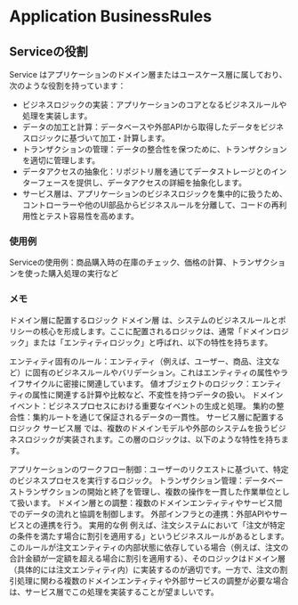 # Application BusinessRules

## Serviceの役割
Service はアプリケーションのドメイン層またはユースケース層に属しており、次のような役割を持っています：

* ビジネスロジックの実装：アプリケーションのコアとなるビジネスルールや処理を実装します。
* データの加工と計算：データベースや外部APIから取得したデータをビジネスロジックに基づいて加工・計算します。
* トランザクションの管理：データの整合性を保つために、トランザクションを適切に管理します。
* データアクセスの抽象化：リポジトリ層を通じてデータストレージとのインターフェースを提供し、データアクセスの詳細を抽象化します。
* サービス層は、アプリケーションのビジネスロジックを集中的に扱うため、コントローラーや他のUI部品からビジネスルールを分離して、コードの再利用性とテスト容易性を高めます。

### 使用例
Serviceの使用例：商品購入時の在庫のチェック、価格の計算、トランザクションを使った購入処理の実行など


### メモ
ドメイン層に配置するロジック
ドメイン層 は、システムのビジネスルールとポリシーの核心を形成します。ここに配置されるロジックは、通常「ドメインロジック」または「エンティティロジック」と呼ばれ、以下の特性を持ちます。

エンティティ固有のルール：エンティティ（例えば、ユーザー、商品、注文など）に固有のビジネスルールやバリデーション。これはエンティティの属性やライフサイクルに密接に関連しています。
値オブジェクトのロジック：エンティティの属性に関連する計算や比較など、不変性を持つデータの扱い。
ドメインイベント：ビジネスプロセスにおける重要なイベントの生成と処理。
集約の整合性：集約ルートを通じて保証されるデータの一貫性。
サービス層に配置するロジック
サービス層 では、複数のドメインモデルや外部のシステムを扱うビジネスロジックが実装されます。この層のロジックは、以下のような特性を持ちます。

アプリケーションのワークフロー制御：ユーザーのリクエストに基づいて、特定のビジネスプロセスを実行するロジック。
トランザクション管理：データベーストランザクションの開始と終了を管理し、複数の操作を一貫した作業単位として扱います。
ドメイン層との調整：複数のドメインエンティティやサービス間でのデータの流れと協調を制御します。
外部インフラとの連携：外部APIやサービスとの連携を行う。
実用的な例
例えば、注文システムにおいて「注文が特定の条件を満たす場合に割引を適用する」というビジネスルールがあるとします。このルールが注文エンティティの内部状態に依存している場合（例えば、注文の合計金額が一定額を超える場合に割引を適用する）、そのロジックはドメイン層（具体的には注文エンティティ内）に実装するのが適切です。一方で、注文の割引処理に関わる複数のドメインエンティティや外部サービスの調整が必要な場合は、サービス層でこの処理を実装することが望ましいです。

